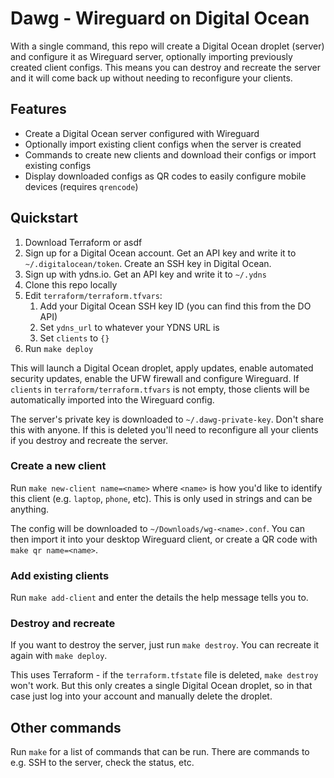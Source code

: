 # Dawg - Wireguard on Digital Ocean 
With a single command, this repo will create a Digital Ocean droplet (server) and configure it as Wireguard server, optionally importing previously created client configs. This means you can destroy and recreate the server and it will come back up without needing to reconfigure your clients.

## Features
* Create a Digital Ocean server configured with Wireguard
* Optionally import existing client configs when the server is created 
* Commands to create new clients and download their configs or import existing configs
* Display downloaded configs as QR codes to easily configure mobile devices (requires `qrencode`)

## Quickstart
1. Download Terraform or asdf
1. Sign up for a Digital Ocean account. Get an API key and write it to `~/.digitalocean/token`. Create an SSH key in Digital Ocean.
1. Sign up with ydns.io. Get an API key and write it to `~/.ydns`
1. Clone this repo locally
1. Edit `terraform/terraform.tfvars`: 
    1. Add your Digital Ocean SSH key ID (you can find this from the DO API)
    1. Set `ydns_url` to whatever your YDNS URL is
    1. Set `clients` to `{}`
1. Run `make deploy`

This will launch a Digital Ocean droplet, apply updates, enable automated security updates, enable the UFW firewall and configure Wireguard. If `clients` in `terraform/terraform.tfvars` is not empty, those clients will be automatically imported into the Wireguard config.

The server's private key is downloaded to `~/.dawg-private-key`. Don't share this with anyone. If this is deleted you'll need to reconfigure all your clients if you destroy and recreate the server.

### Create a new client
Run `make new-client name=<name>` where `<name>` is how you'd like to identify this client (e.g. `laptop`, `phone`, etc). This is only used in strings and can be anything.

The config will be downloaded to `~/Downloads/wg-<name>.conf`. You can then import it into your desktop Wireguard client, or create a QR code with `make qr name=<name>`. 

### Add existing clients
Run `make add-client` and enter the details the help message tells you to.

### Destroy and recreate
If you want to destroy the server, just run `make destroy`. You can recreate it again with `make deploy`.

This uses Terraform - if the `terraform.tfstate` file is deleted, `make destroy` won't work. But this only creates a single Digital Ocean droplet, so in that case just log into your account and manually delete the droplet.

## Other commands
Run `make` for a list of commands that can be run. There are commands to e.g. SSH to the server, check the status, etc.
